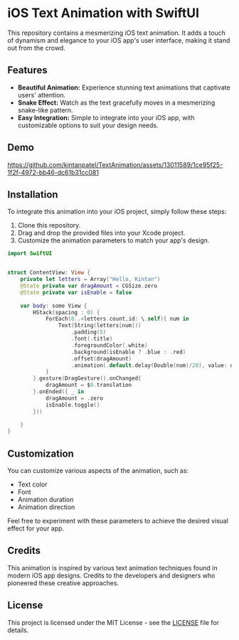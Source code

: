 
# iOS Text Animation with SwiftUI

This repository contains a mesmerizing iOS text animation. It adds a touch of dynamism and elegance to your iOS app's user interface, making it stand out from the crowd.

## Features

- **Beautiful Animation:** Experience stunning text animations that captivate users' attention.
- **Snake Effect:** Watch as the text gracefully moves in a mesmerizing snake-like pattern.
- **Easy Integration:** Simple to integrate into your iOS app, with customizable options to suit your design needs.

 ## Demo
https://github.com/kintanpatel/TextAnimation/assets/13011589/1ce95f25-1f2f-4972-bb46-dc61b31cc081


## Installation

To integrate this animation into your iOS project, simply follow these steps:

1. Clone this repository.
2. Drag and drop the provided files into your Xcode project.
3. Customize the animation parameters to match your app's design.

```swift
import SwiftUI


struct ContentView: View {
    private let letters = Array("Hello, Kintan")
    @State private var dragAmount = CGSize.zero
    @State private var isEnable = false
    
    var body: some View {
        HStack(spacing : 0) {
            ForEach(0..<letters.count,id: \.self){ num in
                Text(String(letters[num]))
                    .padding(5)
                    .font(.title)
                    .foregroundColor(.white)
                    .background(isEnable ? .blue : .red)
                    .offset(dragAmount)
                    .animation(.default.delay(Double(num)/20), value: dragAmount)
            }
        }.gesture(DragGesture().onChanged{
            dragAmount = $0.translation
        }.onEnded({ _ in
            dragAmount = .zero
            isEnable.toggle()
        }))
        
    }
}
```
## Customization

You can customize various aspects of the animation, such as:

- Text color
- Font
- Animation duration
- Animation direction

Feel free to experiment with these parameters to achieve the desired visual effect for your app.

## Credits

This animation is inspired by various text animation techniques found in modern iOS app designs. Credits to the developers and designers who pioneered these creative approaches.

## License

This project is licensed under the MIT License - see the [LICENSE](LICENSE) file for details.




